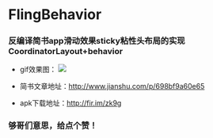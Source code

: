 # FlingBehavior
### 反编译简书app滑动效果sticky粘性头布局的实现CoordinatorLayout+behavior

* gif效果图：
![](http://upload-images.jianshu.io/upload_images/1419306-b767caada72f9c28.gif?imageMogr2/auto-orient/strip%7CimageView2/2/w/1240)  
 

* 简书文章地址：http://www.jianshu.com/p/698bf9a60e65

* apk下载地址：http://fir.im/zk9g

###  够哥们意思，给点个赞！
